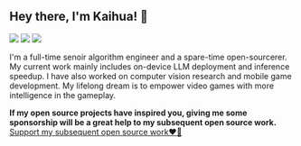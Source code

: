 ## Hey there, I'm Kaihua! 👋

[![](https://img.shields.io/badge/Homepage-blue?&style=flat-square&logo=googlechrome&logoColor=white)](https://kaihuatang.github.io/)
[![](https://img.shields.io/badge/Google%20Scholar-%234285F4.svg?&style=flat-square&logo=google-scholar&logoColor=white)](https://scholar.google.com.sg/citations?user=WuO1sSkAAAAJ&hl=en)
[![](https://img.shields.io/github/stars/yaoyao-liu?style=flat-square&logo=github&label=Github%20Stars&labelColor=gray&color=gray)](https://github.com/KaihuaTang)

I'm a full-time senoir algorithm engineer and a spare-time open-sourcerer. My current work mainly includes on-device LLM deployment and inference speedup. I have also worked on computer vision research and mobile game development. My lifelong dream is to empower video games with more intelligence in the gameplay.

**If my open source projects have inspired you, giving me some sponsorship will be a great help to my subsequent open source work.** 
[Support my subsequent open source work❤️🙏](https://kaihuatang.github.io/donate.html)

